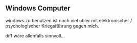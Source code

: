 ## Windows Computer 
windows zu benutzen ist noch viel übler mit elektronischer / psychologischer Kriegsführung gegen mich.

diff wäre allenfalls sinnvoll...


